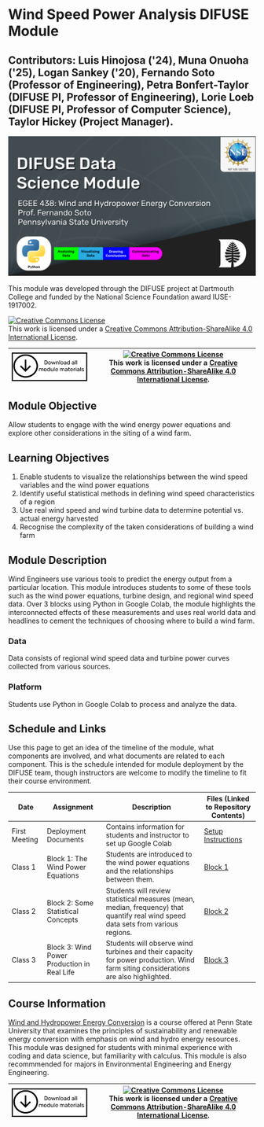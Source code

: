 # Wind Speed Power Analysis DIFUSE Module 

## Contributors: Luis Hinojosa ('24), Muna Onuoha ('25), Logan Sankey ('20), Fernando Soto (Professor of Engineering), Petra Bonfert-Taylor (DIFUSE PI, Professor of Engineering), Lorie Loeb (DIFUSE PI, Professor of Computer Science), Taylor Hickey (Project Manager).

![DIFUSE Data Science Module.  EGEE 438: Wind and Hydropower Energy Conversion.  Professor Fernando Soto, Penn State University.  Funded by NSF IUSE1917002](repository-assets/DIFUSE_EGEE438_splash.png)

This module was developed through the DIFUSE project at Dartmouth College and funded by the National Science Foundation award IUSE-1917002.

<a rel="license" href="http://creativecommons.org/licenses/by-sa/4.0/"><img alt="Creative Commons License" style="border-width:0" src="https://i.creativecommons.org/l/by-sa/4.0/88x31.png" /></a><br />This work is licensed under a <a rel="license" href="http://creativecommons.org/licenses/by-sa/4.0/">Creative Commons Attribution-ShareAlike 4.0 International License</a>.

|[<img src="https://github.com/difuse-dartmouth/.github/blob/main/profile/images/download-all.png" alt="Download the entire module" align="center" style="width: 4in;" />](https://github.com/difuse-dartmouth/wind-speed-power-analysis/archive/refs/heads/main.zip)| <a rel="license" href="http://creativecommons.org/licenses/by-sa/4.0/"><img alt="Creative Commons License" style="width=2in" src="https://i.creativecommons.org/l/by-sa/4.0/88x31.png" /><br></a>This work is licensed under a <a rel="license" href="http://creativecommons.org/licenses/by-sa/4.0/">Creative Commons Attribution-ShareAlike 4.0 International License</a>. |
|---------|----------|


## Module Objective

Allow students to engage with the wind energy power equations and explore other considerations in the siting of a wind farm.

## Learning Objectives
1. Enable students to visualize the relationships between the wind speed variables and the wind power equations
2. Identify useful statistical methods in defining wind speed characteristics of a region
3. Use real wind speed and wind turbine data to determine potential vs. actual energy harvested
4. Recognise the complexity of the taken  considerations of building a wind farm

## Module Description 
Wind Engineers use various tools to predict the energy output from a particular location. This module introduces students to some of these tools such as the wind power equations, turbine design, and regional wind speed data. Over 3 blocks using Python in Google Colab, the module highlights the interconnected effects of these measurements and uses real world data and headlines to cement the techniques of choosing where to build a wind farm.

### Data
Data consists of regional wind speed data and turbine power curves collected from various sources.

### Platform
Students use Python in Google Colab to process and analyze the data.

## Schedule and Links

Use this page to get an idea of the timeline of the module, what components are involved, and what documents are related to each component. This is the schedule intended for module deployment by the DIFUSE team, though instructors are welcome to modify the timeline to fit their course environment.

| Date |  Assignment   | Description         | Files (Linked to Repository Contents) |
|------------------|-----------------|-----------|--------------------------------------------------|
| First Meeting | Deployment Documents | Contains information for students and instructor to set up Google Colab|[Setup Instructions](completed_module\logistics) |
| Class 1| Block 1: The Wind Power Equations | Students are introduced to the wind power equations and the relationships between them. | [Block 1](completed_module\components\Block1_Wind_Equations.ipynb) |
| Class 2 | Block 2: Some Statistical Concepts | Students will review statistical measures (mean, median, frequency) that quantify real wind speed data sets from various regions. | [Block 2](completed_module\components\Block2_StatisticalConcepts) |
| Class 3 | Block 3: Wind Power Production in Real Life | Students will observe wind turbines and their capacity for power production. Wind farm siting considerations are also highlighted. | [Block 3](completed_module\components\Block3_RealWorld.ipynb) |

## Course Information
[Wind and Hydropower Energy Conversion](https://www.e-education.psu.edu/egee438/) is a course offered at Penn State University that examines the principles of sustainability and renewable energy conversion with emphasis on wind and hydro energy resources. This module was designed for students with minimal experience with coding and data science, but familiarity with calculus. This module is also recommmended for majors in Environmental Engineering and Energy Engineering.



|[<img src="https://github.com/difuse-dartmouth/.github/blob/main/profile/images/download-all.png" alt="Download the entire module" align="center" style="width: 4in;" />](https://github.com/difuse-dartmouth/wind-speed-power-analysis/archive/refs/heads/main.zip)| <a rel="license" href="http://creativecommons.org/licenses/by-sa/4.0/"><img alt="Creative Commons License" style="width=2in" src="https://i.creativecommons.org/l/by-sa/4.0/88x31.png" /><br></a>This work is licensed under a <a rel="license" href="http://creativecommons.org/licenses/by-sa/4.0/">Creative Commons Attribution-ShareAlike 4.0 International License</a>. |
|---------|----------|
